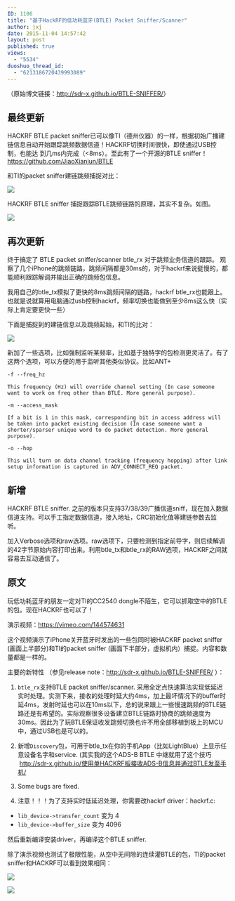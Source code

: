 ```yaml
---
ID: 1106
title: "基于HackRF的低功耗蓝牙(BTLE) Packet Sniffer/Scanner"
author: jxj
date: 2015-11-04 14:57:42
layout: post
published: true
views:
  - "5534"
duoshuo_thread_id:
  - "6213186720439993089"
---
```

（原始博文链接：<a href="http://sdr-x.github.io/BTLE-SNIFFER/">http://sdr-x.github.io/BTLE-SNIFFER/</a>）

## 最终更新

HACKRF BTLE packet sniffer已可以像TI（德州仪器）的一样，根据初始广播建链信息自动开始跟踪跳频数据信道！HACKRF切换时间很快，即使通过USB控制，也能达 到几ms内完成（&lt;8ms）。至此有了一个开源的BTLE sniffer！  <a href="https://github.com/JiaoXianjun/BTLE">https://github.com/JiaoXianjun/BTLE</a>

和TI的packet sniffer建链跳频捕捉对比：

![](http://sdr-x.github.io/media/cap-freq-hopping.png)

HACKRF BTLE sniffer 捕捉跟踪BTLE跳频链路的原理，其实不复杂。如图。

![](http://sdr-x.github.io/media/HACKRF-BTLE-sniffer.png)

## 再次更新

终于搞定了 BTLE packet sniffer/scanner btle_rx 对于跳频业务信道的跟踪。
观察了几个iPhone的跳频链路，跳频间隔都是30ms的，对于hackrf来说挺慢的，都能顺利跟踪解调并输出正确的跳频包信息。

我用自己的btle_tx模拟了更快的8ms跳频间隔的链路，hackrf btle_rx也能跟上。也就是说就算用电脑通过usb控制hackrf，频率切换也能做到至少8ms这么快（实际上肯定要更快一些）

下面是捕捉到的建链信息以及跳频起始，和TI的比对：

![](http://sdr-x.github.io/media/cap-freq-hopping.png)

新加了一些选项，比如强制监听某频率，比如基于独特字的包检测更灵活了。有了这两个选项，可以方便的用于监听其他类似协议。比如ANT+


	-f --freq_hz

	This frequency (Hz) will override channel setting (In case someone want to work on freq other than BTLE. More general purpose).

	-m --access_mask

	If a bit is 1 in this mask, corresponding bit in access address will be taken into packet existing decision (In case someone want a shorter/sparser unique word to do packet detection. More general purpose).

	-o --hop

	This will turn on data channel tracking (frequency hopping) after link setup information is captured in ADV_CONNECT_REQ packet.


## 新增

HACKRF BTLE sniffer. 之前的版本只支持37/38/39广播信道sniff，现在加入数据信道支持。可以手工指定数据信道，接入地址，CRC初始化值等建链参数去监听。

加入Verbose选项和raw选项。raw选项下，只要检测到指定前导字，则后续解调的42字节原始内容打印出来。利用btle_tx和btle_rx的RAW选项，HACKRF之间就容易去互动通信了。

## 原文

玩低功耗蓝牙的朋友一定对TI的CC2540 dongle不陌生，它可以抓取空中的BTLE的包。现在HACKRF也可以了！

演示视频：<a href="https://vimeo.com/144574631">https://vimeo.com/144574631</a>

这个视频演示了iPhone关开蓝牙时发出的一些包同时被HACKRF packet sniffer (画面上半部分)和TI的packet sniffer (画面下半部分，虚拟机内）捕捉。内容和数量都是一样的。

主要的新特性 （参见release note：<a href="http://sdr-x.github.io/BTLE-SNIFFER/">http://sdr-x.github.io/BTLE-SNIFFER/</a> ）：

1. `btle_rx`支持BTLE packet sniffer/scanner. 采用全定点快速算法实现低延迟实时处理。实测下来，接收的处理时延大约4ms，加上最坏情况下的buffer时延4ms，发射时延也可以在10ms以下，总的说来跟上一些慢速跳频的BTLE链路还是有希望的。实际观察很多设备建立BTLE链路时协商的跳频速度为30ms。因此为了玩BTLE保证收发跳频切换也许不用全部移植到板上的MCU中，通过USB也是可以的。

2. 新增`Discovery`包，可用于btle_tx在你的手机App（比如LightBlue）上显示任意设备名字和service. (其实我的这个ADS-B BTLE 中继就用了这个技巧  <a href="http://sdr-x.github.io/使用单HACKRF板接收ADS-B信息并通过BTLE发至手机/">http://sdr-x.github.io/使用单HACKRF板接收ADS-B信息并通过BTLE发至手机/</a>

3. Some bugs are fixed.

4. 注意！！！为了支持实时低延迟处理，你需要改hackrf driver：hackrf.c:

 - `lib_device->transfer_count` 变为 4
 - `lib_device->buffer_size` 变为 4096

然后重新编译安装driver，再编译这个BTLE sniffer.

除了演示视频也测试了极限性能，从空中无间隙的连续灌BTLE的包，TI的packet sniffer和HACKRF可以看到效果相同：


![](http://sdr-x.github.io/media/mine-btle-sniffer2.png)

![](http://sdr-x.github.io/media/TI3.png)

